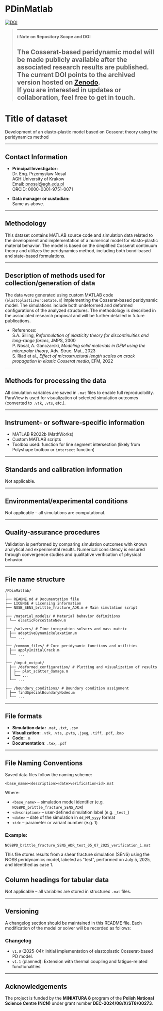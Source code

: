 # PDinMatlab
[![DOI](https://zenodo.org/badge/970575823.svg)](https://doi.org/10.5281/zenodo.15781181)

> ---
> **ℹ️ Note on Repository Scope and DOI**
>
> The Cosserat-based peridynamic model will be made publicly available after the associated research results are published.  
> The current DOI points to the archived version hosted on [Zenodo](https://zenodo.org/).  
> If you are interested in updates or collaboration, feel free to get in touch.
> ---

# Title of dataset

Development of an elasto-plastic model based on Cosserat theory using the peridynamics method

---

## Contact Information

- **Principal Investigator:**  
  Dr. Eng. Przemysław Nosal  
  AGH University of Krakow  
  Email: pnosal@agh.edu.pl  
  ORCID: 0000-0001-9751-0071  

- **Data manager or custodian:**  
  Same as above.

---

## Methodology

This dataset contains MATLAB source code and simulation data related to the development and implementation of a numerical model for elasto-plastic material behavior. The model is based on the simplified Cosserat continuum theory and utilizes the peridynamics method, including both bond-based and state-based formulations.

---

## Description of methods used for collection/generation of data

The data were generated using custom MATLAB code (`elastoplasticForceState.m`) implementing the Cosserat-based peridynamic model. The simulations include both undeformed and deformed configurations of the analyzed structures. The methodology is described in the associated research proposal and will be further detailed in future publications.

- References:  
  S.A. Silling, *Reformulation of elasticity theory for discontinuities and long-range forces*, JMPS, 2000  
  P. Nosal, A. Ganczarski, *Modeling solid materials in DEM using the micropolar theory*, Adv. Struc. Mat., 2023  
  S. Riad et al., *Effect of microstructural length scales on crack propagation in elastic Cosserat media*, EFM, 2022  

---

## Methods for processing the data

All simulation variables are saved in `.mat` files to enable full reproducibility. ParaView is used for visualization of selected simulation outcomes (converted to `.vtk`, `.vts`, etc.).

---

## Instrument- or software-specific information

- MATLAB R2022b (MathWorks)
- Custom MATLAB scripts
- Toolbox used: function for line segment intersection (likely from Polyshape toolbox or `intersect` function)

---

## Standards and calibration information

Not applicable.

---

## Environmental/experimental conditions

Not applicable – all simulations are computational.

---

## Quality-assurance procedures

Validation is performed by comparing simulation outcomes with known analytical and experimental results. Numerical consistency is ensured through convergence studies and qualitative verification of physical behavior.

---

## File name structure

```
/PDinMatlab/
│
├── README.md # Documentation file
├── LICENSE # Licensing information
├── NOSB_SENS_brittle_fracture_ADR.m # Main simulation script
│
├── /material_models/ # Material behavior definitions
│ └── elasticForceStateNew.m
│
├── /solvers/ # Time integration solvers and mass matrix
│ ├── adaptiveDynamicRelaxation.m
│ └── ...
│
├── /common_files/ # Core peridynamic functions and utilities
│ ├── applyInitialCrack.m
│ └── ...
│
├── /input_output/
│ ├── /deformed_configuration/ # Plotting and visualization of results
│ │ ├── plot_scatter_damage.m
│ │ └── ...
│ └── ...
│
├── /boundary_conditions/ # Boundary condition assignment
│ ├── findSpecialBoundaryNodes.m
│ └── ...
```
---

## File formats

- **Simulation data:** `.mat`, `.txt`, `.csv`
- **Visualization:** `.vtk`, `.vts`, `.pvts`, `.jpeg`, `.tiff`, `.pdf`, `.bmp`
- **Code:** `.m`
- **Documentation:** `.tex`, `.pdf`

---

## File Naming Conventions

Saved data files follow the naming scheme:

`<base_name><description><date>verification<id>.mat`

Where:
- `<base_name>` – simulation model identifier (e.g. `NOSBPD_brittle_fracture_SENS_ADR`)
- `<description>` – user-defined simulation label (e.g. `_test_`)
- `<date>` – date of the simulation in `dd_MM_yyyy` format
- `<id>` – parameter or variant number (e.g. 1)

### Example:

`NOSBPD_brittle_fracture_SENS_ADR_test_05_07_2025_verification_1.mat`

This file stores results from a shear fracture simulation (SENS) using the NOSB peridynamics model, labeled as "test", performed on July 5, 2025, and identified as case 1.

## Column headings for tabular data

Not applicable – all variables are stored in structured `.mat` files.

---

## Versioning

A changelog section should be maintained in this README file. Each modification of the model or solver will be recorded as follows:

### Changelog

- `v1.0` (2025-04): Initial implementation of elastoplastic Cosserat-based PD model.
- `v1.1` (planned): Extension with thermal coupling and fatigue-related functionalities.

---

## Acknowledgements

The project is funded by the **MINIATURA 8** program of the **Polish National Science Centre (NCN)** under grant number **DEC-2024/08/X/ST8/00273**.  